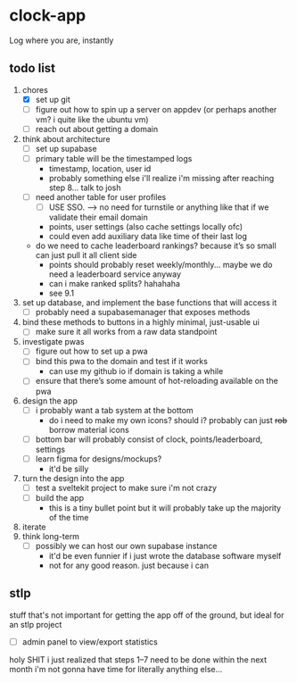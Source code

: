 # clock-app
Log where you are, instantly


## todo list
1. chores
	- [x] set up git
	- [ ] figure out how to spin up a server on appdev (or perhaps another vm? i quite like the ubuntu vm)
	- [ ] reach out about getting a domain
2. think about architecture
	- [ ] set up supabase
	- [ ] primary table will be the timestamped logs
		- timestamp, location, user id
		- probably something else i'll realize i'm missing after reaching step 8... talk to josh
	- [ ] need another table for user profiles
		- [ ] USE SSO. --> no need for turnstile or anything like that if we validate their email domain
		- points, user settings (also cache settings locally ofc)
		- could even add auxiliary data like time of their last log
	- do we need to cache leaderboard rankings? because it’s so small can just pull it all client side
		- points should probably reset weekly/monthly... maybe we do need a leaderboard service anyway
		- can i make ranked splits? hahahaha
		- see 9.1
3. set up database, and implement the base functions that will access it
	- [ ] probably need a supabasemanager that exposes methods
4. bind these methods to buttons in a highly minimal, just-usable ui
	- [ ] make sure it all works from a raw data standpoint
5. investigate pwas
	- [ ] figure out how to set up a pwa
	- [ ] bind this pwa to the domain and test if it works
		- can use my github io if domain is taking a while
	- [ ] ensure that there’s some amount of hot-reloading available on the pwa
6. design the app
	- [ ] i probably want a tab system at the bottom
		- do i need to make my own icons? should i? probably can just ~~rob~~ borrow material icons
	- [ ] bottom bar will probably consist of clock, points/leaderboard, settings
	- [ ] learn figma for designs/mockups?
		- it'd be silly
7. turn the design into the app
	- [ ] test a sveltekit project to make sure i'm not crazy
	- [ ] build the app
		- this is a tiny bullet point but it will probably take up the majority of the time
8. iterate
9. think long-term
	- [ ] possibly we can host our own supabase instance
		- it'd be even funnier if i just wrote the database software myself
		- not for any good reason. just because i can


## stlp
stuff that's not important for getting the app off of the ground, but ideal for an stlp project

- [ ] admin panel to view/export statistics




holy SHIT i just realized that steps 1–7 need to be done within the next month
i'm not gonna have time for literally anything else...

